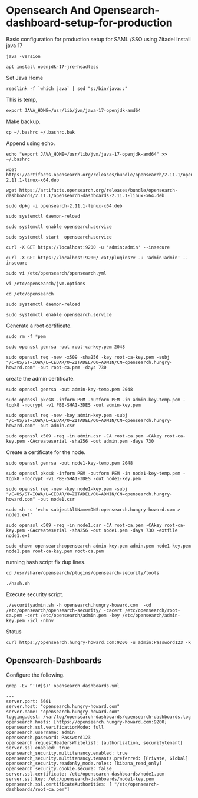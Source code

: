 # Opensearch And Opensearch-dashboard-setup-for-production
Basic  configuration for production setup for SAML /SSO  using Zitadel
Install java 17
```
java -version
```
```
apt install openjdk-17-jre-headless
```
Set Java Home
```
readlink -f `which java` | sed "s:/bin/java::"
```
This is temp,
```
export JAVA_HOME=/usr/lib/jvm/java-17-openjdk-amd64
```
Make backup. 
```
cp ~/.bashrc ~/.bashrc.bak
```

Append using echo.
```
echo "export JAVA_HOME=/usr/lib/jvm/java-17-openjdk-amd64" >> ~/.bashrc
```
```
wget https://artifacts.opensearch.org/releases/bundle/opensearch/2.11.1/opensearch-2.11.1-linux-x64.deb
```
```
wget https://artifacts.opensearch.org/releases/bundle/opensearch-dashboards/2.11.1/opensearch-dashboards-2.11.1-linux-x64.deb
```
```
sudo dpkg -i opensearch-2.11.1-linux-x64.deb
```
```
sudo systemctl daemon-reload
```
```
sudo systemctl enable opensearch.service
```
```
sudo systemctl start  opensearch.service
```
```
curl -X GET https://localhost:9200 -u 'admin:admin' --insecure
```
```
curl -X GET https://localhost:9200/_cat/plugins?v -u 'admin:admin' --insecure
```
```
sudo vi /etc/opensearch/opensearch.yml
```
```
vi /etc/opensearch/jvm.options
```
```
cd /etc/opensearch
```
```
sudo systemctl daemon-reload
```
```
sudo systemctl enable opensearch.service
```

Generate a root certificate.
```
sudo rm -f *pem
```
```
sudo openssl genrsa -out root-ca-key.pem 2048
```
```
sudo openssl req -new -x509 -sha256 -key root-ca-key.pem -subj "/C=US/ST=IOWA/L=CEDAR/O=ZITADEL/OU=ADMIN/CN=opensearch.hungry-howard.com" -out root-ca.pem -days 730
```

create the admin certificate.
```
sudo openssl genrsa -out admin-key-temp.pem 2048
```
```
sudo openssl pkcs8 -inform PEM -outform PEM -in admin-key-temp.pem -topk8 -nocrypt -v1 PBE-SHA1-3DES -out admin-key.pem
```
```
sudo openssl req -new -key admin-key.pem -subj "/C=US/ST=IOWA/L=CEDAR/O=ZITADEL/OU=ADMIN/CN=opensearch.hungry-howard.com" -out admin.csr
```
```
sudo openssl x509 -req -in admin.csr -CA root-ca.pem -CAkey root-ca-key.pem -CAcreateserial -sha256 -out admin.pem -days 730
```

Create a certificate for the node.
```
sudo openssl genrsa -out node1-key-temp.pem 2048
```
```
sudo openssl pkcs8 -inform PEM -outform PEM -in node1-key-temp.pem -topk8 -nocrypt -v1 PBE-SHA1-3DES -out node1-key.pem
```
```
sudo openssl req -new -key node1-key.pem -subj "/C=US/ST=IOWA/L=CEDAR/O=ZITADEL/OU=ADMIN/CN=opensearch.hungry-howard.com" -out node1.csr
```
```
sudo sh -c 'echo subjectAltName=DNS:opensearch.hungry-howard.com > node1.ext'
```
```
sudo openssl x509 -req -in node1.csr -CA root-ca.pem -CAkey root-ca-key.pem -CAcreateserial -sha256 -out node1.pem -days 730 -extfile node1.ext
```
```
sudo chown opensearch:opensearch admin-key.pem admin.pem node1-key.pem node1.pem root-ca-key.pem root-ca.pem
```

running hash script fix dup lines.
```
cd /usr/share/opensearch/plugins/opensearch-security/tools
```
```
./hash.sh
```

Execute security script.
```
./securityadmin.sh -h opensearch.hungry-howard.com  -cd /etc/opensearch/opensearch-security/ -cacert /etc/opensearch/root-ca.pem -cert /etc/opensearch/admin.pem -key /etc/opensearch/admin-key.pem -icl -nhnv
```

Status
```
curl https://opensearch.hungry-howard.com:9200 -u admin:Password123 -k
```
## Opensearch-Dashboards
Configure the following.

```
grep -Ev ^'(#|$)' opensearch_dashboards.yml
```
```
---
server.port: 5601
server.host: "opensearch.hungry-howard.com"
server.name: "opensearch.hungry-howard.com"
logging.dest: /var/log/opensearch-dashboards/opensearch-dashboards.log
opensearch.hosts: [https://opensearch.hungry-howard.com:9200]
opensearch.ssl.verificationMode: full
opensearch.username: admin
opensearch.password: Password123
opensearch.requestHeadersWhitelist: [authorization, securitytenant]
server.ssl.enabled: true
opensearch_security.multitenancy.enabled: true
opensearch_security.multitenancy.tenants.preferred: [Private, Global]
opensearch_security.readonly_mode.roles: [kibana_read_only]
opensearch_security.cookie.secure: false
server.ssl.certificate: /etc/opensearch-dashboards/node1.pem
server.ssl.key: /etc/opensearch-dashboards/node1-key.pem
opensearch.ssl.certificateAuthorities: [ "/etc/opensearch-dashboards/root-ca.pem"]
```
